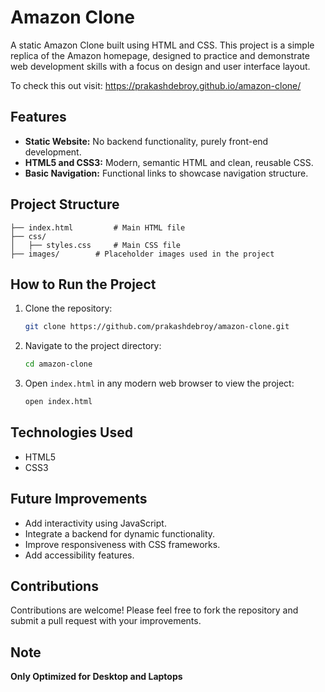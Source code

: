 # Amazon Clone

A static Amazon Clone built using HTML and CSS. This project is a simple replica of the Amazon homepage, designed to practice and demonstrate web development skills with a focus on design and user interface layout.

To check this out visit: https://prakashdebroy.github.io/amazon-clone/

## Features

- **Static Website:** No backend functionality, purely front-end development.
- **HTML5 and CSS3:** Modern, semantic HTML and clean, reusable CSS.
- **Basic Navigation:** Functional links to showcase navigation structure.

## Project Structure

```
├── index.html         # Main HTML file
├── css/
│   ├── styles.css     # Main CSS file
├── images/        # Placeholder images used in the project
```

## How to Run the Project

1. Clone the repository:
   ```bash
   git clone https://github.com/prakashdebroy/amazon-clone.git
   ```

2. Navigate to the project directory:
   ```bash
   cd amazon-clone
   ```

3. Open `index.html` in any modern web browser to view the project:
   ```bash
   open index.html
   ```

## Technologies Used

- HTML5
- CSS3

## Future Improvements

- Add interactivity using JavaScript.
- Integrate a backend for dynamic functionality.
- Improve responsiveness with CSS frameworks.
- Add accessibility features.

## Contributions

Contributions are welcome! Please feel free to fork the repository and submit a pull request with your improvements.

## Note
  **Only Optimized for Desktop and Laptops**
